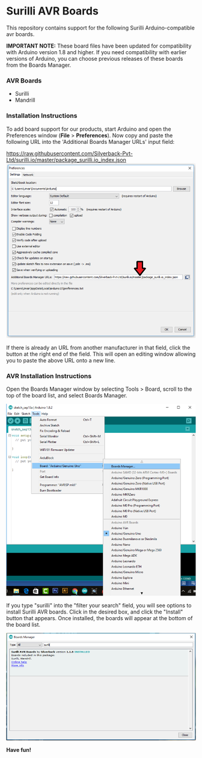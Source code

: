 # Surilli AVR Boards

This repository contains support for the following Surilli Arduino-compatible avr boards.

**IMPORTANT NOTE:** These board files have been updated for compatibility with Arduino version 1.8 and higher. If you need compatibility with earlier versions of Arduino, you can choose previous releases of these boards from the Boards Manager.
### AVR Boards
*	Surilli
*	Mandrill

### Installation Instructions

To add board support for our products, start Arduino and open the Preferences window (**File** > **Preferences**). Now copy and paste the following URL into the 'Additional Boards Manager URLs' input field:

https://raw.githubusercontent.com/Silverback-Pvt-Ltd/surilli.io/master/package_surilli.io_index.json
![Location of Additional Boards Manager URL input field](prefs-arrow.png)
 
If there is already an URL from another manufacturer in that field, click the button at the right end of the field. This will open an editing window allowing you to paste the above URL onto a new line.

### AVR Installation Instructions
Open the Boards Manager window by selecting Tools > Board, scroll to the top of the board list, and select Boards Manager.

![Boards Manager Menu](manager-menu.png)

If you type "surilli" into the "filter your search" field, you will see options to install Surilli AVR boards. Click in the desired box, and click the "Install" button that appears. Once installed, the boards will appear at the bottom of the board list.
 
![Surilli Boards](surilliboards.png)

**Have fun!**


